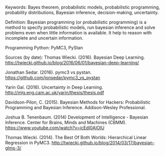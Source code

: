 Keywords: 
Bayes theorem, probabilistic models, probabilistic programming, probability distributions, Bayesian inference, decision-making, uncertainty.

Definition: 
Bayesian programming (or probabilistic programming) is a method to specify probabilistic models, run bayesian inference and solve problems even when little information is available. It help to reason with incomplete and uncertain information.

Programming
Python: PyMC3, PyStan

Sources (by date): 
Thomas Wiecki. (2016). Bayesian Deep Learning. http://twiecki.github.io/blog/2016/06/01/bayesian-deep-learning/

Jonathan Sedar. (2016). pymc3 vs pystan. https://github.com/jonsedar/pymc3_vs_pystan 

Yarin Gal. (2016). Uncertainty in Deep Learning. http://mlg.eng.cam.ac.uk/yarin/thesis/thesis.pdf 

Davidson-Pilon, C. (2015). Bayesian Methods for Hackers: Probabilistic Programming and Bayesian Inference. Addison-Wesley Professional.

Joshua B. Tenenbaum. (2014) Development of Intelligence - Bayesian Inference. Center for Brains, Minds and Machines (CBMM). https://www.youtube.com/watch?v=icEdI0AIOlU 

Thomas Wiecki. (2014). The Best Of Both Worlds: Hierarchical Linear Regression in PyMC3. http://twiecki.github.io/blog/2014/03/17/bayesian-glms-3/ 
